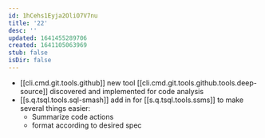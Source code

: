 ```yaml
---
id: 1hCehs1Eyja2OliO7V7nu
title: '22'
desc: ''
updated: 1641455289706
created: 1641105063969
stub: false
isDir: false
---
```

- [[cli.cmd.git.tools.github]] new tool [[cli.cmd.git.tools.github.tools.deep-source]] discovered and implemented for code analysis
- [[s.q.tsql.tools.sql-smash]] add in for [[s.q.tsql.tools.ssms]] to make several things easier:
  - Summarize code actions
  - format according to desired spec

